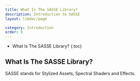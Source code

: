 ```yaml
---
title: What Is The SASSE Library?
description: Introduction to SASSE
layout: libdoc/page

category: Introduction
order: 0
---
```

- What Is The SASSE Library?
{:toc}

## What Is The SASSE Library?
SASSE stands for Stylized Assets, Spectral Shaders and Effects.
